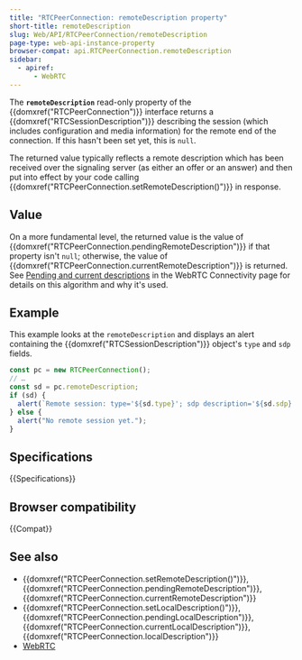 ```yaml
---
title: "RTCPeerConnection: remoteDescription property"
short-title: remoteDescription
slug: Web/API/RTCPeerConnection/remoteDescription
page-type: web-api-instance-property
browser-compat: api.RTCPeerConnection.remoteDescription
sidebar:
  - apiref:
      - WebRTC
---
```


The **`remoteDescription`** read-only property of the {{domxref("RTCPeerConnection")}} interface returns a {{domxref("RTCSessionDescription")}} describing the session (which includes configuration and media information) for the remote end of the connection.
If this hasn't been set yet, this is `null`.

The returned value typically reflects a remote description which has been received over the signaling server (as either an offer or an answer) and then put into effect by your code calling {{domxref("RTCPeerConnection.setRemoteDescription()")}} in response.

## Value

On a more fundamental level, the returned value is the value of {{domxref("RTCPeerConnection.pendingRemoteDescription")}} if that property isn't
`null`;
otherwise, the value of {{domxref("RTCPeerConnection.currentRemoteDescription")}} is returned.
See [Pending and current descriptions](/en-US/docs/Web/API/WebRTC_API/Connectivity#pending_and_current_descriptions) in the WebRTC Connectivity page for details on this algorithm and why it's used.

## Example

This example looks at the `remoteDescription` and displays an alert containing the {{domxref("RTCSessionDescription")}} object's `type` and `sdp` fields.

```js
const pc = new RTCPeerConnection();
// …
const sd = pc.remoteDescription;
if (sd) {
  alert(`Remote session: type='${sd.type}'; sdp description='${sd.sdp}'`);
} else {
  alert("No remote session yet.");
}
```

## Specifications

{{Specifications}}

## Browser compatibility

{{Compat}}

## See also

- {{domxref("RTCPeerConnection.setRemoteDescription()")}}, {{domxref("RTCPeerConnection.pendingRemoteDescription")}}, {{domxref("RTCPeerConnection.currentRemoteDescription")}}
- {{domxref("RTCPeerConnection.setLocalDescription()")}}, {{domxref("RTCPeerConnection.pendingLocalDescription")}}, {{domxref("RTCPeerConnection.currentLocalDescription")}}, {{domxref("RTCPeerConnection.localDescription")}}
- [WebRTC](/en-US/docs/Web/API/WebRTC_API)
